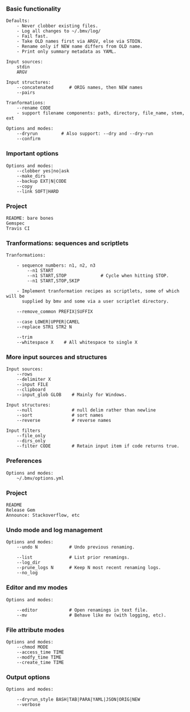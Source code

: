 ### Basic functionality

    Defaults:
        - Never clobber existing files.
        - Log all changes to ~/.bmv/log/
        - Fail fast.
        - Take OLD names first via ARGV, else via STDIN.
        - Rename only if NEW name differs from OLD name.
        - Print only summary metadata as YAML.

    Input sources:
        stdin
        ARGV

    Input structures:
        --concatenated      # ORIG names, then NEW names
        --pairs

    Tranformations:
        --rename CODE
        - support filename components: path, directory, file_name, stem, ext

    Options and modes:
        --dryrun         # Also support: --dry and --dry-run
        --confirm


### Important options

    Options and modes:
        --clobber yes|no|ask
        --make_dirs
        --backup EXT|N|CODE
        --copy
        --link SOFT|HARD

### Project

    README: bare bones
    Gemspec
    Travis CI

### Tranformations: sequences and scriptlets

    Tranformations:

        - sequence numbers: n1, n2, n3
            --n1 START
            --n1 START,STOP             # Cycle when hitting STOP.
            --n1 START,STOP,SKIP

        - Implement tranformation recipes as scriptlets, some of which will be
          supplied by bmv and some via a user scriptlet directory.

        --remove_common PREFIX|SUFFIX

        --case LOWER|UPPER|CAMEL
        --replace STR1 STR2 N

        --trim
        --whitespace X    # All whitespace to single X


### More input sources and structures

    Input sources:
        --rows
        --delimiter X
        --input FILE
        --clipboard
        --input_glob GLOB    # Mainly for Windows.

    Input structures:
        --null               # null delim rather than newline
        --sort               # sort names
        --reverse            # reverse names

    Input filters
        --file_only
        --dirs_only
        --filter CODE        # Retain input item if code returns true.


### Preferences

    Options and modes:
        ~/.bmv/options.yml


### Project

    README
    Release Gem
    Announce: Stackoverflow, etc


### Undo mode and log management

    Options and modes:
        --undo N            # Undo previous renaming.

        --list              # List prior renamings.
        --log_dir
        --prune_logs N      # Keep N most recent renaming logs.
        --no_log


### Editor and mv modes

    Options and modes:

        --editor            # Open renamings in text file.
        --mv                # Behave like mv (with logging, etc).


### File attribute modes

    Options and modes:
        --chmod MODE
        --access_time TIME
        --modfy_time TIME
        --create_time TIME


### Output options

    Options and modes:

        --dryrun_style BASH|TAB|PARA|YAML|JSON|ORIG|NEW
        --verbose

